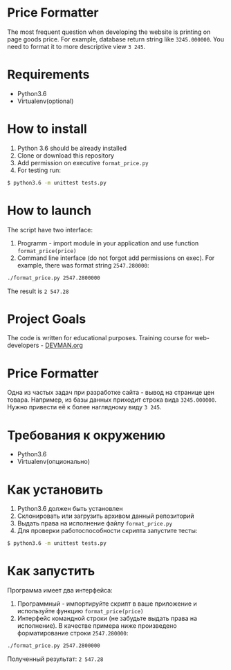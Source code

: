 # Price Formatter

The most frequent question when developing the website is printing on page goods price. For example, database return string like `3245.000000`. You need to format it to more descriptive view `3 245`.

# Requirements

- Python3.6
- Virtualenv(optional)

# How to install

1. Python 3.6 should be already installed
2. Clone or download this repository
3. Add permission on executive `format_price.py`
4. For testing run:
 
```bash
$ python3.6 -m unittest tests.py 
```

# How to launch

The script have two interface:

1. Programm - import module in your application and use function `format_price(price)`
2. Command line interface (do not forgot add permissions on exec). For example, there was format string `2547.280000`:

```bash
./format_price.py 2547.2800000
```

The result is `2 547.28`

# Project Goals

The code is written for educational purposes. Training course for web-developers - [DEVMAN.org](https://devman.org)


# Price Formatter

Одна из частых задач при разработке сайта - вывод на странице цен товара. Например, из базы данных приходит строка вида `3245.000000`. Нужно привести её к более наглядному виду `3 245`.

# Требования к окружению

- Python3.6
- Virtualenv(опционально)

# Как установить

1. Python3.6 должен быть установлен
2. Склонировать или загрузить архивом данный репозиторий
3. Выдать права на исполнение файлу `format_price.py`
4. Для проверки работоспособности скрипта запустите тесты:

```bash
$ python3.6 -m unittest tests.py 
```

# Как запустить

Программа имеет два интерфейса:

1. Программный - импортируйте скрипт в ваше приложение и используйте функцию `format_price(price)` 
2. Интерфейс командной строки (не забудьте выдать права на исполнение). В качестве примера ниже произведено форматирование строки `2547.280000`:

```bash
./format_price.py 2547.2800000
```

Полученный результат: `2 547.28`
